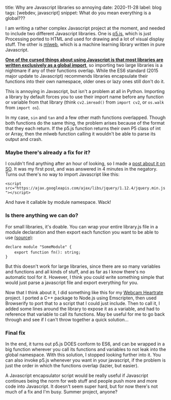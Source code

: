 title: Why are Javascript libraries so annoying
date: 2020-11-28
label: blog
tags: [webdev, javascript]
snippet: What do you mean everything is a global???

I am writing a rather complex Javascript project at the moment, and needed to include two different Javascript libraries. One is [p5.js](https://p5js.org/), which is just Processing ported to HTML and used for drawing and a lot of visual display stuff. The other is [mlweb](https://mlweb.loria.fr/), which is a machine learning library written in pure Javascript. 

<u>__One of the cursed things about using Javascript is that most libraries are written exclusively as a global import__</u>, so importing two large libraries is a nightmare if any of their functions overlap. While the ES6 standard (2015 major update to Javascript) recommends libraries encapsulate their functions into their own namespace, older ones or lazy ones still don't do it.

This is annoying in Javascript, but isn't a problem at all in Python. Importing a library by default forces you to use their import name before any function or variable from that library (think `cv2.imread()` from `import cv2`, or `os.walk` from `import os`). 

In my case, `sin` and `tan` and a few other math functions overlapped. Though both functions do the same thing, the problem arises because of the format that they each return. If the p5.js function returns their own P5 class of int or Array, then the mlweb function calling it wouldn't be able to parse its output and crash. 

### Maybe there's already a fix for it?
I couldn't find anything after an hour of looking, so I made a [post about it on SO](https://stackoverflow.com/questions/64730996/how-can-i-include-a-javascript-library-with-a-namespace-without-manually-exporti). It was my first post, and was answered in 4 minutes in the negatory. Turns out there's no way to import Javascript like this: 

`<script src="https://ajax.googleapis.com/ajax/libs/jquery/1.12.4/jquery.min.js"></script>`

And have it callable by module namespace. Wack!

### Is there anything we can do?
For small libraries, it's doable. You can wrap your entire library.js file in a module declaration and then export each function you want to be able to use [(source)](https://www.typescriptlang.org/docs/handbook/namespaces-and-modules.html):

`declare module "SomeModule" {`<br>
&emsp;`	 export function fn(): string;`<br>
`}`


But this doesn't work for large libraries, since there are so many variables and functions and all kinds of stuff, and as far as I know there's no automatic tool for it. However, I think you could write something simple that would just parse a javascript file and export everything for you. 

Now that I think about it, I did something like this for my [Webcam Heartrate](https://andykong.org/projects/heartratemonitor/) project. I ported a C++ package to Node.js using Emscripten, then used Browserify to port that to a script that I could just include. Then to call it, I added some lines around the library to expose it as a variable, and had to reference that variable to call its functions. May be useful for me to go back through and see if I can't throw together a quick solution...

### Final fix
In the end, it turns out p5.js DOES conform to ES6, and can be wrapped in a big function wherever you call its functions and variables to not leak into the global namespace. With this solution, I stopped looking further into it. You can also invoke p5.js whenever you want in your javascript, if the problem is just the order in which the functions overlap (lazier, but easier).

A Javascript encapsulator script would be really useful if Javascript continues being the norm for web stuff and people push more and more code into Javascript. It doesn't seem super hard, but for now there's not much of a fix and I'm busy. Summer project, anyone?
